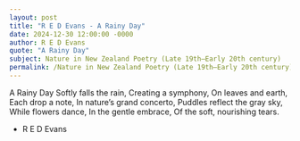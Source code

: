 ```yaml
---
layout: post
title: "R E D Evans - A Rainy Day"
date: 2024-12-30 12:00:00 -0000
author: R E D Evans
quote: "A Rainy Day"
subject: Nature in New Zealand Poetry (Late 19th–Early 20th century)
permalink: /Nature in New Zealand Poetry (Late 19th–Early 20th century)/R E D Evans/R E D Evans - A Rainy Day
---
```


A Rainy Day
Softly falls the rain,
Creating a symphony,
On leaves and earth,
Each drop a note,
In nature’s grand concerto,
Puddles reflect the gray sky,
While flowers dance,
In the gentle embrace,
Of the soft, nourishing tears.

- R E D Evans
